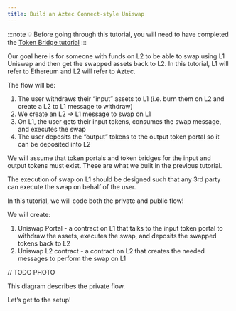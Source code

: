 ```yaml
---
title: Build an Aztec Connect-style Uniswap
---
```


:::note
💡 Before going through this tutorial, you will need to have completed the [Token Bridge tutorial](../token_portal/main.md)
:::

Our goal here is for someone with funds on L2 to be able to swap using L1 Uniswap and then get the swapped assets back to L2. In this tutorial, L1 will refer to Ethereum and L2 will refer to Aztec.

The flow will be:

1. The user withdraws their “input” assets to L1 (i.e. burn them on L2 and create a L2 to L1 message to withdraw)
2. We create an L2 → L1 message to swap on L1
3. On L1, the user gets their input tokens, consumes the swap message, and executes the swap
4. The user deposits the “output” tokens to the output token portal so it can be deposited into L2

We will assume that token portals and token bridges for the input and output tokens must exist. These are what we built in the previous tutorial.

The execution of swap on L1 should be designed such that any 3rd party can execute the swap on behalf of the user.

In this tutorial, we will code both the private and public flow!

We will create:

1. Uniswap Portal - a contract on L1 that talks to the input token portal to withdraw the assets, executes the swap, and deposits the swapped tokens back to L2
2. Uniswap L2 contract - a contract on L2 that creates the needed messages to perform the swap on L1

// TODO PHOTO

This diagram describes the private flow.

Let’s get to the setup!
